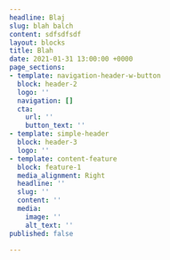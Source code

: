 ```yaml
---
headline: Blaj
slug: blah balch
content: sdfsdfsdf
layout: blocks
title: Blah
date: 2021-01-31 13:00:00 +0000
page_sections:
- template: navigation-header-w-button
  block: header-2
  logo: ''
  navigation: []
  cta:
    url: ''
    button_text: ''
- template: simple-header
  block: header-3
  logo: ''
- template: content-feature
  block: feature-1
  media_alignment: Right
  headline: ''
  slug: ''
  content: ''
  media:
    image: ''
    alt_text: ''
published: false

---
```

